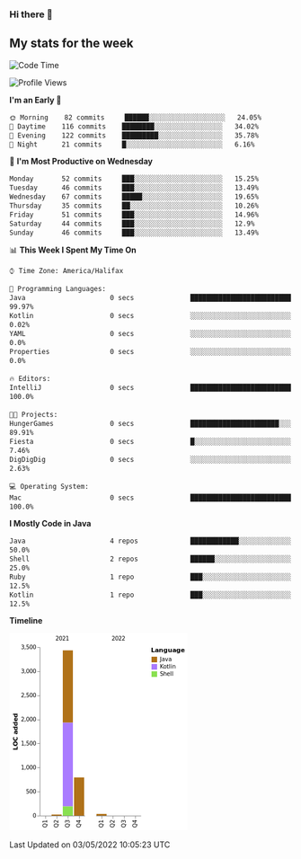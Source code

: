 ### Hi there 👋

## My stats for the week
<!--START_SECTION:waka-->
![Code Time](http://img.shields.io/badge/Code%20Time-184%20hrs%2014%20mins-blue)

![Profile Views](http://img.shields.io/badge/Profile%20Views-1-blue)

**I'm an Early 🐤** 

```text
🌞 Morning    82 commits     ██████░░░░░░░░░░░░░░░░░░░   24.05% 
🌆 Daytime    116 commits    ████████░░░░░░░░░░░░░░░░░   34.02% 
🌃 Evening    122 commits    █████████░░░░░░░░░░░░░░░░   35.78% 
🌙 Night      21 commits     █░░░░░░░░░░░░░░░░░░░░░░░░   6.16%

```
📅 **I'm Most Productive on Wednesday** 

```text
Monday       52 commits     ███░░░░░░░░░░░░░░░░░░░░░░   15.25% 
Tuesday      46 commits     ███░░░░░░░░░░░░░░░░░░░░░░   13.49% 
Wednesday    67 commits     █████░░░░░░░░░░░░░░░░░░░░   19.65% 
Thursday     35 commits     ██░░░░░░░░░░░░░░░░░░░░░░░   10.26% 
Friday       51 commits     ███░░░░░░░░░░░░░░░░░░░░░░   14.96% 
Saturday     44 commits     ███░░░░░░░░░░░░░░░░░░░░░░   12.9% 
Sunday       46 commits     ███░░░░░░░░░░░░░░░░░░░░░░   13.49%

```


📊 **This Week I Spent My Time On** 

```text
⌚︎ Time Zone: America/Halifax

💬 Programming Languages: 
Java                     0 secs              █████████████████████████   99.97% 
Kotlin                   0 secs              ░░░░░░░░░░░░░░░░░░░░░░░░░   0.02% 
YAML                     0 secs              ░░░░░░░░░░░░░░░░░░░░░░░░░   0.0% 
Properties               0 secs              ░░░░░░░░░░░░░░░░░░░░░░░░░   0.0%

🔥 Editors: 
IntelliJ                 0 secs              █████████████████████████   100.0%

🐱‍💻 Projects: 
HungerGames              0 secs              ██████████████████████░░░   89.91% 
Fiesta                   0 secs              █░░░░░░░░░░░░░░░░░░░░░░░░   7.46% 
DigDigDig                0 secs              ░░░░░░░░░░░░░░░░░░░░░░░░░   2.63%

💻 Operating System: 
Mac                      0 secs              █████████████████████████   100.0%

```

**I Mostly Code in Java** 

```text
Java                     4 repos             ████████████░░░░░░░░░░░░░   50.0% 
Shell                    2 repos             ██████░░░░░░░░░░░░░░░░░░░   25.0% 
Ruby                     1 repo              ███░░░░░░░░░░░░░░░░░░░░░░   12.5% 
Kotlin                   1 repo              ███░░░░░░░░░░░░░░░░░░░░░░   12.5%

```


**Timeline**

![Chart not found](https://raw.githubusercontent.com/lyndseyy/lyndseyy/main/charts/bar_graph.png) 


 Last Updated on 03/05/2022 10:05:23 UTC
<!--END_SECTION:waka-->